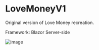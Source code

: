 # LoveMoneyV1

 Original version of Love Money recreation.
 
 Framework: Blazor Server-side
 
 ![image](https://user-images.githubusercontent.com/45262345/121742229-772b6e80-caf7-11eb-8935-adceb9962905.png)

